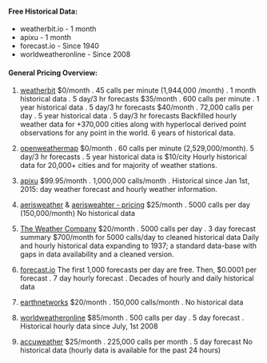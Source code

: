 #### Free Historical Data:

* weatherbit.io - 1 month
* apixu - 1 month
* forecast.io - Since 1940
* worldweatheronline - Since 2008

#### General Pricing Overview:

1. [weatherbit](https://www.weatherbit.io/pricing)
$0/month . 45 calls per minute (1,944,000 /month) . 1 month historical data . 5 day/3 hr forecasts
$35/month . 600 calls per minute . 1 year historical data . 5 day/3 hr forecasts
$40/month . 72,000 calls per day . 5 year historical data . 5 day/3 hr forecasts
Backfilled hourly weather data for +370,000 cities along with hyperlocal derived point observations for any point in the world. 6 years of historical data.

2. [openweathermap](https://openweathermap.org/price)
$0/month . 60 calls per minute (2,529,000/month). 5 day/3 hr forecasts . 5 year historical data is $10/city
Hourly historical data for 20,000+ cities and for majority of weather stations.

3. [apixu](https://www.apixu.com/pricing.aspx)
$99.95/month . 1,000,000 calls/month . 
Historical since Jan 1st, 2015: day weather forecast and hourly weather information.

4. [aerisweather](https://www.aerisweather.com/signup) & [aerisweahter - pricing](https://www.aerisweather.com/signup/pricing/)
$25/month . 5000 calls per day (150,000/month)
No historical data

5. [The Weather Company](https://www.wunderground.com/weather/api/d/pricing.html)
$20/month . 5000 calls per day . 3 day forecast summary
$700/month for 5000 calls/day to cleaned historical data
Daily and hourly historical data expanding to 1937; a standard data-base with gaps in data availability and a cleaned version.

6. [forecast.io](https://darksky.net/dev/)
The first 1,000 forecasts per day are free. Then, $0.0001 per forecast . 7 day hourly forecast . Decades of hourly and daily historical data 

7. [earthnetworks](https://www.earthnetworks.com/product/data-analytical-model-delivery/sferic-api/)
$20/month . 150,000 calls/month . No historical data

8. [worldweatheronline](https://developer.worldweatheronline.com/api/pricing.aspx)
$85/month . 500 calls per day . 5 day forecast . 
Historical hourly data since July, 1st 2008

9. [accuweather](https://developer.accuweather.com/)
$25/month . 225,000 calls per month . 5 day forecast
No historical data (hourly data is available for the past 24 hours)
